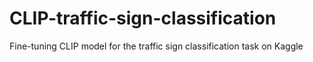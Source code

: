 # CLIP-traffic-sign-classification
Fine-tuning CLIP model for the traffic sign classification task on Kaggle
